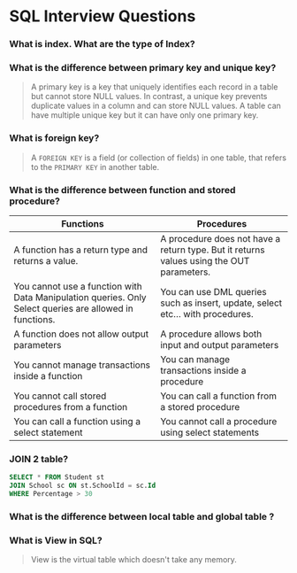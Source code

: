 # SQL Interview Questions

### What is index. What are the type of Index?

### What is the difference between primary key and unique key?
> A primary key is a key that uniquely identifies each record in a table but cannot store NULL values. In contrast, a unique key prevents duplicate values in a column and can store NULL values.
> A table can have multiple unique key but it can have only one primary key.

### What is foreign key?
> A `FOREIGN KEY` is a field (or collection of fields) in one table, that refers to the `PRIMARY KEY` in another table.

### What is the difference between function and stored procedure?
| Functions |	Procedures
--- | ---
A function has a return type and returns a value.	| A procedure does not have a return type. But it returns values using the OUT parameters.
You cannot use a function with Data Manipulation queries. Only Select queries are allowed in functions.	| You can use DML queries such as insert, update, select etc… with procedures.
A function does not allow output parameters |	A procedure allows both input and output parameters
You cannot manage transactions inside a function |	You can manage transactions inside a procedure
You cannot call stored procedures from a function	| You can call a function from a stored procedure
You can call a function using a select statement | You cannot call a procedure using select statements

### JOIN 2 table?

```SQL
SELECT * FROM Student st
JOIN School sc ON st.SchoolId = sc.Id
WHERE Percentage > 30
```

### What is the difference between local table and global table ?

### What is View in SQL?
> View is the virtual table which doesn't take any memory.



